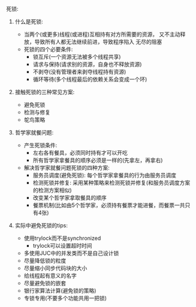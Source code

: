 死锁:
1. 什么是死锁:
    - 当两个(或更多)线程(或进程)互相持有对方所需要的资源，
    又不主动释放，导致所有人都无法继续前进，导致程序陷入
    无尽的阻塞
    - 死锁的四个必要条件:
        - 锁互斥(一个资源无法被多个线程共享)
        - 请求与保持(请求别的资源，自身也不释放资源)
        - 不剥夺(没有管理者来剥夺线程持有资源)
        - 循环等待(多个线程最后的依赖关系会变成一个环)
        
2. 接触死锁的三种常见方案:
    - 避免死锁
    - 检测与修复
    - 鸵鸟策略

3. 哲学家就餐问题:
    - 产生死锁条件:
        - 左右各有餐具，必须同时持有才可以开吃
        - 所有哲学家拿餐具的顺序必须是一样的(先拿左，再拿右)
    - 解决哲学家就餐问题死锁的四种方案:
        - 服务员调度(避免死锁): 每个哲学家拿餐具的行为由服务员调度
        - 检测死锁并修复: 采用某种策略来检测死锁并修复(和服务员调度方案的检测方案相似)
        - 改变某个哲学家拿取餐具的顺序
        - 餐票机制(比如由5个哲学家，必须持有餐票才能进餐，而餐票一共只有4张)

4. 实际中避免死锁的tips:
    - 使用trylock而不是synchronized
        - trylock可以设置超时时间
    - 多使用JUC中的并发类而不是自己设计锁
    - 尽量降低锁的粒度
    - 尽量缩小同步代码块的大小
    - 给线程起有意义的名字
    - 尽量避免锁的嵌套
    - 银行家算法计算(避免锁的策略)
    - 专锁专用(不要多个功能共用一把锁)